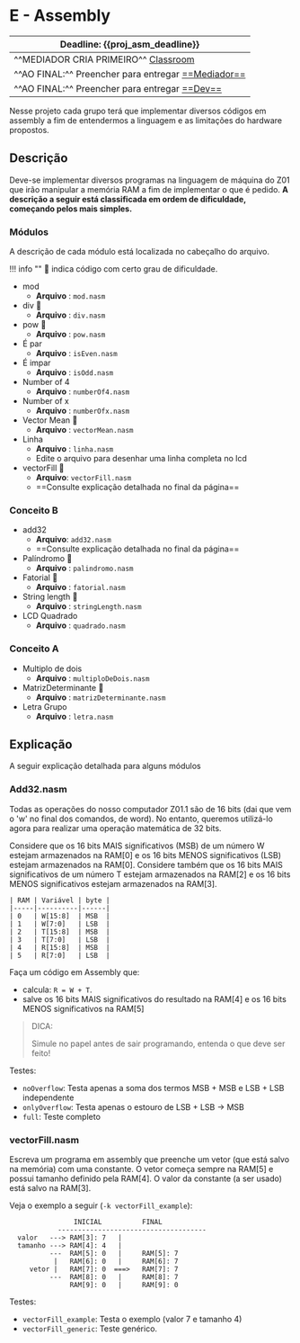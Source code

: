 # E - Assembly

| Deadline: {{proj_asm_deadline}}                                                   |
|-----------------------------------------------------------------------------------|
| ^^MEDIADOR CRIA PRIMEIRO^^ [Classroom]( {{proj_asm_classroom}}) |
| ^^AO FINAL:^^ Preencher para entregar [==Mediador==]( {{proj_forms_mediador}})    |
| ^^AO FINAL:^^ Preencher para entregar [==Dev==]( {{proj_forms_dev}})              |

Nesse projeto cada grupo terá que implementar diversos códigos em assembly a fim de entendermos a linguagem e as limitações do hardware propostos.

## Descrição

Deve-se implementar diversos programas na linguagem de máquina do Z01 que irão manipular a memória RAM a fim de implementar o que é pedido. **A descrição a seguir está classificada em ordem de dificuldade, começando pelos mais simples.**

### Módulos 

A descrição de cada módulo está localizada no cabeçalho do arquivo.
 
!!! info ""
    🧩 indica código com certo grau de dificuldade. 
 
- mod 
    - **Arquivo**   : `mod.nasm`
- div 🧩
    - **Arquivo**   : `div.nasm` 
- pow 🧩
    - **Arquivo**   : `pow.nasm`
- É par 
    - **Arquivo** : `isEven.nasm`
- É impar 
    - **Arquivo** : `isOdd.nasm`
- Number of 4 
    - **Arquivo** : `numberOf4.nasm`
- Number of x 
    - **Arquivo** : `numberOfx.nasm`
- Vector Mean 🧩
    - **Arquivo** : `vectorMean.nasm`
- Linha
    - **Arquivo**   : `linha.nasm`
    - Edite o arquivo para desenhar uma linha completa no lcd
- vectorFill 🧩
    - **Arquivo**: `vectorFill.nasm`
    - ==Consulte explicação detalhada no final da página==
    
### Conceito B

- add32
    - **Arquivo**: `add32.nasm`
    - ==Consulte explicação detalhada no final da página==
- Palíndromo 🧩
    - **Arquivo** : `palindromo.nasm`
- Fatorial 🧩
    - **Arquivo**   : `fatorial.nasm`    
- String length 🧩 
    - **Arquivo** : `stringLength.nasm`
- LCD Quadrado
    - **Arquivo**   : `quadrado.nasm`
    
### Conceito A

- Multiplo de dois
    - **Arquivo** : `multiploDeDois.nasm`
- MatrizDeterminante 🧩
    - **Arquivo** : `matrizDeterminante.nasm`
- Letra Grupo
    - **Arquivo**   : `letra.nasm`

## Explicação 

A seguir explicação detalhada para alguns módulos

### Add32.nasm

Todas as operações do nosso computador Z01.1 são de 16 bits (dai que vem o 'w' no final dos comandos, de word). No entanto, queremos utilizá-lo agora para realizar uma operação matemática de 32 bits.

Considere que os 16 bits MAIS significativos (MSB) de um número W estejam armazenados na RAM[0] e os 16 bits MENOS significativos (LSB) estejam armazenados na RAM[0]. Considere também que os 16 bits MAIS significativos de um número T estejam armazenados na RAM[2] e os 16 bits MENOS significativos estejam armazenados na RAM[3].

``` text
| RAM | Variável | byte |
|-----|----------|------|
| 0   | W[15:8]  | MSB  |
| 1   | W[7:0]   | LSB  |
| 2   | T[15:8]  | MSB  |
| 3   | T[7:0]   | LSB  |
| 4   | R[15:8]  | MSB  |
| 5   | R[7:0]   | LSB  |
```

Faça um código em Assembly que:

- calcula: `R = W + T`.
- salve os 16 bits MAIS significativos do resultado na RAM[4] e os 16 bits MENOS significativos na RAM[5]

> DICA:
>
> Simule no papel antes de sair programando, entenda o que deve ser feito!

Testes:

- `noOverflow`: Testa apenas a soma dos termos MSB + MSB e LSB + LSB independente 
- `onlyOverflow`: Testa apenas o estouro de LSB + LSB -> MSB
- `full`: Teste completo

### vectorFill.nasm

Escreva um programa em assembly que preenche um vetor (que está salvo na memória) com uma constante. O vetor começa sempre na RAM[5] e possui tamanho definido pela RAM[4]. O valor da constante (a ser usado) está salvo na RAM[3].

Veja o exemplo a seguir (`-k vectorFill_example`):

```
                INICIAL          FINAL
            -------------------------------------
  valor   ---> RAM[3]: 7   | 
  tamanho ---> RAM[4]: 4   |
          ---  RAM[5]: 0   |     RAM[5]: 7
           |   RAM[6]: 0   |     RAM[6]: 7
     vetor |   RAM[7]: 0  ===>   RAM[7]: 7
          ---  RAM[8]: 0   |     RAM[8]: 7
               RAM[9]: 0   |     RAM[9]: 0
```

Testes:

-  `vectorFill_example`: Testa o exemplo (valor 7 e tamanho 4)
-  `vectorFill_generic`: Teste genérico.
